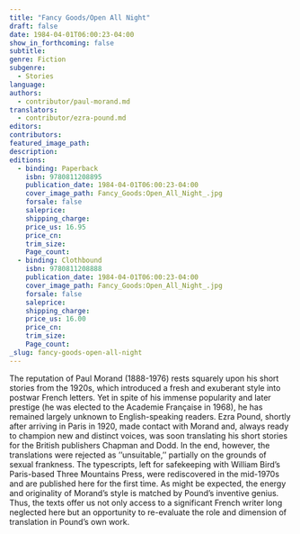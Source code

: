 ```yaml
---
title: "Fancy Goods/Open All Night"
draft: false
date: 1984-04-01T06:00:23-04:00
show_in_forthcoming: false
subtitle:
genre: Fiction
subgenre:
  - Stories
language:
authors:
  - contributor/paul-morand.md
translators:
  - contributor/ezra-pound.md
editors:
contributors:
featured_image_path:
description:
editions:
  - binding: Paperback
    isbn: 9780811208895
    publication_date: 1984-04-01T06:00:23-04:00
    cover_image_path: Fancy_Goods:Open_All_Night_.jpg
    forsale: false
    saleprice:
    shipping_charge:
    price_us: 16.95
    price_cn:
    trim_size:
    Page_count:
  - binding: Clothbound
    isbn: 9780811208888
    publication_date: 1984-04-01T06:00:23-04:00
    cover_image_path: Fancy_Goods:Open_All_Night_.jpg
    forsale: false
    saleprice:
    shipping_charge:
    price_us: 16.00
    price_cn:
    trim_size:
    Page_count:
_slug: fancy-goods-open-all-night
---
```


The reputation of Paul Morand (1888-1976) rests squarely upon his short stories from the 1920s, which introduced a fresh and exuberant style into postwar French letters. Yet in spite of his immense popularity and later prestige (he was elected to the Academie Française in 1968), he has remained largely unknown to English-speaking readers. Ezra Pound, shortly after arriving in Paris in 1920, made contact with Morand and, always ready to champion new and distinct voices, was soon translating his short stories for the British publishers Chapman and Dodd. In the end, however, the translations were rejected as ’’unsuitable,’’ partially on the grounds of sexual frankness. The typescripts, left for safekeeping with William Bird’s Paris-based Three Mountains Press, were rediscovered in the mid-1970s and are published here for the first time. As might be expected, the energy and originality of Morand’s style is matched by Pound’s inventive genius. Thus, the texts offer us not only access to a significant French writer long neglected here but an opportunity to re-evaluate the role and dimension of translation in Pound’s own work.

